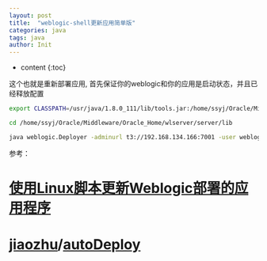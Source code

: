 ```yaml
---
layout: post
title:  "weblogic-shell更新应用简单版"
categories: java
tags: java
author: Init
---
```


* content
{:toc}

这个也就是重新部署应用,
首先保证你的weblogic和你的应用是启动状态，并且已经释放配置





``` sh
export CLASSPATH=/usr/java/1.8.0_111/lib/tools.jar:/home/ssyj/Oracle/Middleware/Oracle_Home/wlserver/server/lib/weblogic_sp.jar:/home/ssyj/Oracle/Middleware/Oracle_Home/wlserver/server/lib/weblogic.jar:/home/ssyj/Oracle/Middleware/Oracle_Home/wlserver/server/lib/webservices.jar:/home/ssyj/Oracle/Middleware/Oracle_Home/wlserver/../oracle_common/modules/org.apache.ant_1.7.1/lib/ant-all.jar:/home/ssyj/Oracle/Middleware/Oracle_Home/wlserver/../oracle_common/modules/net.sf.antcontrib_1.1.0.0_1-0b2/lib/ant-contrib.jar:/home/ssyj/Oracle/Middleware/Oracle_Home/wlserver/modules/features/oracle.wls.common.nodemanager_1.0.0.0.jar:.:/usr/java/1.8.0_111/lib/dt.jar:/usr/java/1.8.0_111/lib/tools.jar

cd /home/ssyj/Oracle/Middleware/Oracle_Home/wlserver/server/lib

java weblogic.Deployer -adminurl t3://192.168.134.166:7001 -user weblogic -password weblogic123  -name session -targets sysmanm  -redeploy
```

参考：
# [使用Linux脚本更新Weblogic部署的应用程序](https://blog.csdn.net/yulei_qq/article/details/53318355)
# [jiaozhu](https://github.com/jiaozhu)/**[autoDeploy](https://github.com/jiaozhu/autoDeploy)**
